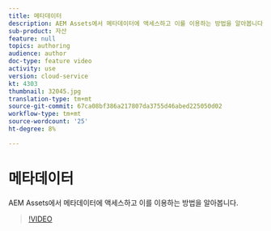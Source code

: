 ```yaml
---
title: 메타데이터
description: AEM Assets에서 메타데이터에 액세스하고 이를 이용하는 방법을 알아봅니다.
sub-product: 자산
feature: null
topics: authoring
audience: author
doc-type: feature video
activity: use
version: cloud-service
kt: 4303
thumbnail: 32045.jpg
translation-type: tm+mt
source-git-commit: 67ca08bf386a217807da3755d46abed225050d02
workflow-type: tm+mt
source-wordcount: '25'
ht-degree: 8%

---
```



# 메타데이터

AEM Assets에서 메타데이터에 액세스하고 이를 이용하는 방법을 알아봅니다.

>[!VIDEO](https://video.tv.adobe.com/v/32045/?quality=12&learn=on&hidetitle=true)